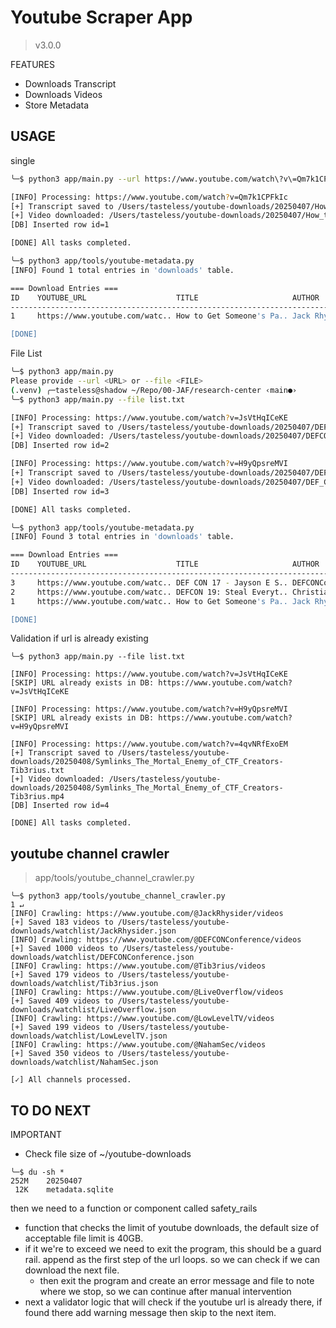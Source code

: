 # Youtube Scraper App 
> v3.0.0

FEATURES
- Downloads Transcript
- Downloads Videos 
- Store Metadata


## USAGE

single 
```bash
╰─$ python3 app/main.py --url https://www.youtube.com/watch\?v\=Qm7k1CPFkIc

[INFO] Processing: https://www.youtube.com/watch?v=Qm7k1CPFkIc
[+] Transcript saved to /Users/tasteless/youtube-downloads/20250407/How_to_Get_Someones_Password-Jack_Rhysider.txt
[+] Video downloaded: /Users/tasteless/youtube-downloads/20250407/How_to_Get_Someones_Password-Jack_Rhysider.mp4
[DB] Inserted row id=1

[DONE] All tasks completed.

╰─$ python3 app/tools/youtube-metadata.py
[INFO] Found 1 total entries in 'downloads' table.

=== Download Entries ===
ID    YOUTUBE_URL                    TITLE                     AUTHOR               VIDEO_PATH                     TRANSCRIPT_PATH                DATE_DOWN            LLM1
----------------------------------------------------------------------------------------------------------------------------------------------------------------------------------------------
1     https://www.youtube.com/watc.. How to Get Someone's Pa.. Jack Rhysider        /Users/tasteless/youtube-dow.. /Users/tasteless/youtube-dow.. 2025-04-07 15:16:34  N

[DONE]
```


File List 
```bash
╰─$ python3 app/main.py                                                    
Please provide --url <URL> or --file <FILE>
(.venv) ╭─tasteless@shadow ~/Repo/00-JAF/research-center ‹main●› 
╰─$ python3 app/main.py --file list.txt                                                                                                                                                                                  1 ↵

[INFO] Processing: https://www.youtube.com/watch?v=JsVtHqICeKE
[+] Transcript saved to /Users/tasteless/youtube-downloads/20250407/DEFCON_19_Steal_Everything_Kill_Everyone_Cause_Total_Financial_Ruin_w_speaker-Christiaan008.txt
[+] Video downloaded: /Users/tasteless/youtube-downloads/20250407/DEFCON_19_Steal_Everything_Kill_Everyone_Cause_Total_Financial_Ruin_w_speaker-Christiaan008.mp4
[DB] Inserted row id=2

[INFO] Processing: https://www.youtube.com/watch?v=H9yQpsreMVI
[+] Transcript saved to /Users/tasteless/youtube-downloads/20250407/DEF_CON_17_Jayson_E_Street_Dispelling_the_Myths_and_Discussing_the_Facts_of_Global_Cyber_Warfare-DEFCONConference.txt
[+] Video downloaded: /Users/tasteless/youtube-downloads/20250407/DEF_CON_17_Jayson_E_Street_Dispelling_the_Myths_and_Discussing_the_Facts_of_Global_Cyber_Warfare-DEFCONConference.mp4
[DB] Inserted row id=3

[DONE] All tasks completed.

╰─$ python3 app/tools/youtube-metadata.py
[INFO] Found 3 total entries in 'downloads' table.

=== Download Entries ===
ID    YOUTUBE_URL                    TITLE                     AUTHOR               VIDEO_PATH                     TRANSCRIPT_PATH                DATE_DOWN            LLM1
----------------------------------------------------------------------------------------------------------------------------------------------------------------------------------------------
3     https://www.youtube.com/watc.. DEF CON 17 - Jayson E S.. DEFCONConference     /Users/tasteless/youtube-dow.. /Users/tasteless/youtube-dow.. 2025-04-07 15:37:57  N
2     https://www.youtube.com/watc.. DEFCON 19: Steal Everyt.. Christiaan008        /Users/tasteless/youtube-dow.. /Users/tasteless/youtube-dow.. 2025-04-07 15:37:08  N
1     https://www.youtube.com/watc.. How to Get Someone's Pa.. Jack Rhysider        /Users/tasteless/youtube-dow.. /Users/tasteless/youtube-dow.. 2025-04-07 15:16:34  N

[DONE]
```

Validation if url is already existing
```
╰─$ python3 app/main.py --file list.txt  

[INFO] Processing: https://www.youtube.com/watch?v=JsVtHqICeKE
[SKIP] URL already exists in DB: https://www.youtube.com/watch?v=JsVtHqICeKE

[INFO] Processing: https://www.youtube.com/watch?v=H9yQpsreMVI
[SKIP] URL already exists in DB: https://www.youtube.com/watch?v=H9yQpsreMVI

[INFO] Processing: https://www.youtube.com/watch?v=4qvNRfExoEM
[+] Transcript saved to /Users/tasteless/youtube-downloads/20250408/Symlinks_The_Mortal_Enemy_of_CTF_Creators-Tib3rius.txt
[+] Video downloaded: /Users/tasteless/youtube-downloads/20250408/Symlinks_The_Mortal_Enemy_of_CTF_Creators-Tib3rius.mp4
[DB] Inserted row id=4

[DONE] All tasks completed.
```

## youtube channel crawler
> app/tools/youtube_channel_crawler.py
```
╰─$ python3 app/tools/youtube_channel_crawler.py                                                                                                                                                                         1 ↵
[INFO] Crawling: https://www.youtube.com/@JackRhysider/videos
[+] Saved 183 videos to /Users/tasteless/youtube-downloads/watchlist/JackRhysider.json
[INFO] Crawling: https://www.youtube.com/@DEFCONConference/videos
[+] Saved 1000 videos to /Users/tasteless/youtube-downloads/watchlist/DEFCONConference.json
[INFO] Crawling: https://www.youtube.com/@Tib3rius/videos
[+] Saved 179 videos to /Users/tasteless/youtube-downloads/watchlist/Tib3rius.json
[INFO] Crawling: https://www.youtube.com/@LiveOverflow/videos
[+] Saved 409 videos to /Users/tasteless/youtube-downloads/watchlist/LiveOverflow.json
[INFO] Crawling: https://www.youtube.com/@LowLevelTV/videos
[+] Saved 199 videos to /Users/tasteless/youtube-downloads/watchlist/LowLevelTV.json
[INFO] Crawling: https://www.youtube.com/@NahamSec/videos
[+] Saved 350 videos to /Users/tasteless/youtube-downloads/watchlist/NahamSec.json

[✓] All channels processed.
```



## TO DO NEXT 

IMPORTANT 
- Check file size of ~/youtube-downloads
```
╰─$ du -sh *
252M    20250407
 12K    metadata.sqlite
```

then we need to a function or component called safety_rails
- function that checks the limit of youtube downloads, the default size of acceptable file limit is 40GB.
- if it we're to exceed we need to exit the program, this should be a guard rail. append as the first step of the url loops. so we can check if we can download the next file.
    - then exit the program and create an error message and file to note where we stop, so we can continue after manual intervention
- next a validator logic that will check if the youtube url is already there, if found there add warning message then skip to the next item.
